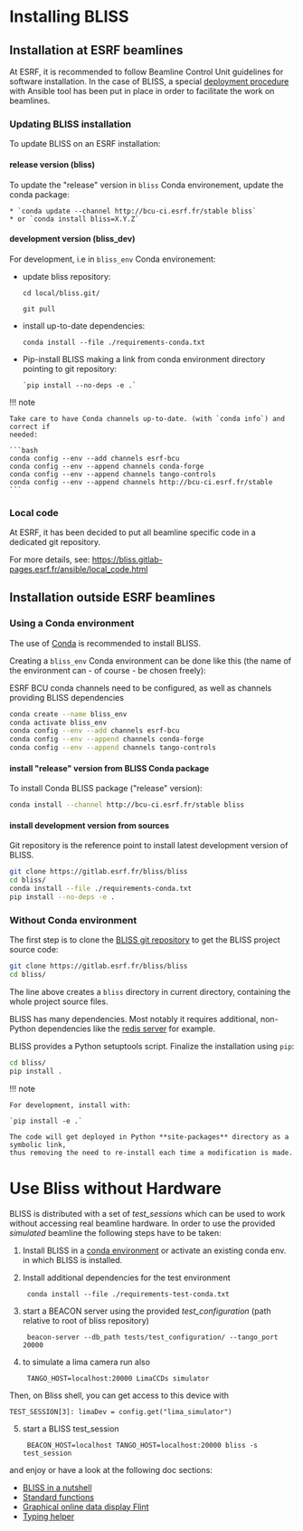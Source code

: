 # Installing BLISS

## Installation at ESRF beamlines

At ESRF, it is recommended to follow Beamline Control Unit guidelines for
software installation. In the case of BLISS, a special [deployment
procedure](https://gitlab.esrf.fr/bliss/ansible/blob/master/README.md) with
Ansible tool has been put in place in order to facilitate the work on beamlines.


### Updating BLISS installation

To update BLISS on an ESRF installation:

#### release version (bliss)
To update the "release" version in `bliss` Conda environement, update the conda package:

    * `conda update --channel http://bcu-ci.esrf.fr/stable bliss`
    * or `conda install bliss=X.Y.Z`

#### development version (bliss_dev)

For development, i.e in `bliss_env` Conda environement:

* update bliss repository:
    
    `cd local/bliss.git/`
    
    `git pull`

* install up-to-date dependencies:

    `conda install --file ./requirements-conda.txt`

* Pip-install BLISS making a link from conda environment directory pointing to
  git repository:
       
      `pip install --no-deps -e .`

!!! note

    Take care to have Conda channels up-to-date. (with `conda info`) and correct if
    needed:
    
    ```bash
    conda config --env --add channels esrf-bcu
    conda config --env --append channels conda-forge
    conda config --env --append channels tango-controls
    conda config --env --append channels http://bcu-ci.esrf.fr/stable
    ```


### Local code

At ESRF, it has been decided to put all beamline specific code in a dedicated
git repository.

For more details, see: https://bliss.gitlab-pages.esrf.fr/ansible/local_code.html






## Installation outside ESRF beamlines

### Using a Conda environment

The use of [Conda](https://conda.io/docs/) is recommended to install BLISS.

Creating a `bliss_env` Conda environment can be done like this (the
name of the environment can - of course - be chosen freely):

ESRF BCU conda channels need to be configured, as well as channels
providing BLISS dependencies

```bash
conda create --name bliss_env
conda activate bliss_env
conda config --env --add channels esrf-bcu
conda config --env --append channels conda-forge
conda config --env --append channels tango-controls
```


#### install "release" version from BLISS Conda package

To install Conda BLISS package ("release" version):

```bash
conda install --channel http://bcu-ci.esrf.fr/stable bliss
```


#### install development version from sources

Git repository is the reference point to install latest development version of
BLISS.

```bash
git clone https://gitlab.esrf.fr/bliss/bliss
cd bliss/
conda install --file ./requirements-conda.txt
pip install --no-deps -e .
```



### Without Conda environment

The first step is to clone the [BLISS git
repository](https://gitlab.esrf.fr/bliss/bliss) to get the BLISS
project source code:

```bash
git clone https://gitlab.esrf.fr/bliss/bliss
cd bliss/

```

The line above creates a `bliss` directory in current directory, containing the
whole project source files.

BLISS has many dependencies. Most notably it requires additional, non-Python
dependencies like the [redis server](https://redis.io) for example.

BLISS provides a Python setuptools script. Finalize the installation using `pip`:

```bash
cd bliss/
pip install .
```

!!! note

    For development, install with:

    `pip install -e .`

    The code will get deployed in Python **site-packages** directory as a symbolic link,
    thus removing the need to re-install each time a modification is made.




# Use Bliss without Hardware

BLISS is distributed with a set of _test\_sessions_ which can be used to work without accessing real beamline hardware. In order to use the provided
_simulated_ beamline the following steps have to be taken:

1) Install BLISS in a [conda environment](index.md#installation-outside-esrf) or activate
an existing conda env. in which BLISS is installed.

2) Install additional dependencies for the test environment
    
        conda install --file ./requirements-test-conda.txt
        
3) start a BEACON server using the provided _test_configuration_ (path relative to root of bliss repository)
    
        beacon-server --db_path tests/test_configuration/ --tango_port 20000

4) to simulate a lima camera run also

        TANGO_HOST=localhost:20000 LimaCCDs simulator

Then, on Bliss shell, you can get access to this device with

```
TEST_SESSION[3]: limaDev = config.get("lima_simulator")
```

        
5) start a BLISS test_session 

        BEACON_HOST=localhost TANGO_HOST=localhost:20000 bliss -s test_session

and enjoy or have a look at the following doc sections:

- [BLISS in a nutshell](gs_presentation.md)
- [Standard functions](shell_std_func.md)
- [Graphical online data display Flint](gs_presentation.md#online-data-display)
- [Typing helper](shell_typing_helper.md)

